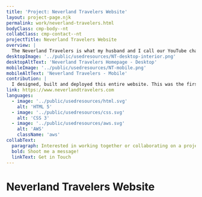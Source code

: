 ```yaml
---
title: 'Project: Neverland Travelers Website'
layout: project-page.njk
permalink: work/neverland-travelers.html
bodyClass: cmp-body--nt
collabClass: cmp-contact--nt
projectTitle: Neverland Travelers Website
overview: |
  The Neverland Travelers is what my husband and I call our YouTube channel. We vlog our vacations, and created a website to share upcoming trip information, as well as connect all of our social media. The site contains photos, videos, contact information, and an About section as well.
desktopImage: '../public/usedresources/NT-desktop-interior.png'
desktopAltText: 'Neverland Travelers Homepage - Desktop'
mobileImage: '../public/usedresources/NT-mobile.png'
mobileAltText: 'Neverland Travelers - Mobile'
contribution: |
  I designed, built and deployed this entire website. This was the first website I created to implement everything I was learning on my own. I used as much HTML & CSS as I could, making sure the pages were responsive. I had never deployed a website before, so using GitHub Pages and AWS, we launched our own site!
link: https://www.neverlandtravelers.com
languages: 
  - image: '../public/usedresources/html.svg'
    alt: 'HTML 5'
  - image: '../public/usedresources/css.svg'
    alt: 'CSS 3'
  - image: '../public/usedresources/aws.svg'
    alt: 'AWS'
    className: 'aws'
collabText:
  paragraph: Interested in working together or collaborating on a project?
  bold: Shoot me a message!
  linkText: Get in Touch
---
```


# Neverland Travelers Website
